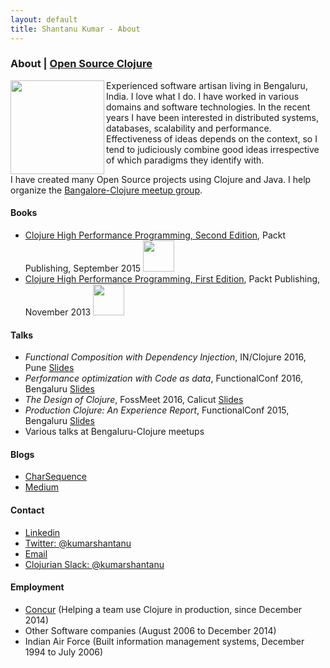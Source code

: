 ```yaml
---
layout: default
title: Shantanu Kumar - About
---
```

### About | [Open Source Clojure](/clojure-oss.html)

<img src="https://avatars0.githubusercontent.com/u/109792?s=460&v=4" align="left" padding="5px" width="150px" />
Experienced software artisan living in Bengaluru, India. I love what I do. I have worked in various domains and
software technologies. In the recent years I have been interested in distributed systems, databases, scalability
and performance. Effectiveness of ideas depends on the context, so I tend to judiciously combine good ideas
irrespective of which paradigms they identify with.

I have created many Open Source projects using Clojure and Java. I help organize the
[Bangalore-Clojure meetup group](https://www.meetup.com/Bangalore-Clojure-User-Group/).


#### Books

- [Clojure High Performance Programming, Second Edition](https://www.packtpub.com/application-development/clojure-high-performance-programming-second-edition), Packt Publishing, September 2015
  <img src="https://d1ldz4te4covpm.cloudfront.net/sites/default/files/imagecache/ppv4_main_book_cover/3642OS_4596_Clojure%20High%20Performance%20Programming,%20Second%20Edition.jpg" width="50px" />
- [Clojure High Performance Programming, First Edition](https://www.packtpub.com/application-development/clojure-high-performance-programming), Packt Publishing, November 2013
  <img src="https://dz13w8afd47il.cloudfront.net/sites/default/files/imagecache/ppv4_main_book_cover/5606OS.jpg" width="50px" />


#### Talks

- _Functional Composition with Dependency Injection_, IN/Clojure 2016, Pune [Slides](https://speakerdeck.com/kumarshantanu/clojure-2016)
- _Performance optimization with Code as data_, FunctionalConf 2016, Bengaluru [Slides](https://speakerdeck.com/kumarshantanu/performance-optimization-with-code-as-data-in-clojure)
- _The Design of Clojure_, FossMeet 2016, Calicut [Slides](https://speakerdeck.com/kumarshantanu/the-design-of-clojure)
- _Production Clojure: An Experience Report_, FunctionalConf 2015, Bengaluru [Slides](https://speakerdeck.com/kumarshantanu/production-clojure-an-experience-report)
- Various talks at Bengaluru-Clojure meetups


#### Blogs

- [CharSequence](http://charsequence.blogspot.in/)
- [Medium](https://medium.com/@kumarshantanu)


#### Contact

- [Linkedin](https://www.linkedin.com/in/shantanuk06/)
- [Twitter: @kumarshantanu](https://twitter.com/kumarshantanu)
- [Email](mailto:kumar.shantanu@gmail.com)
- [Clojurian Slack: @kumarshantanu](https://clojurians.slack.com/team/U066J7E2U)


#### Employment

- [Concur](https://www.concur.com/) (Helping a team use Clojure in production, since December 2014)
- Other Software companies (August 2006 to December 2014)
- Indian Air Force (Built information management systems, December 1994 to July 2006)
